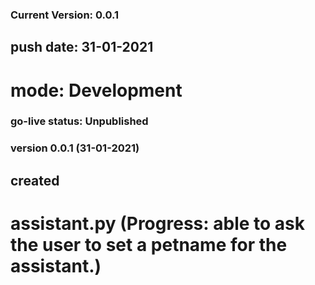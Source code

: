 ### Current Version: 0.0.1

## push date: 31-01-2021

# mode: Development

### go-live status: Unpublished


### version 0.0.1  (31-01-2021)

## created

# assistant.py (Progress: able to ask the user to set a petname for the assistant.)

